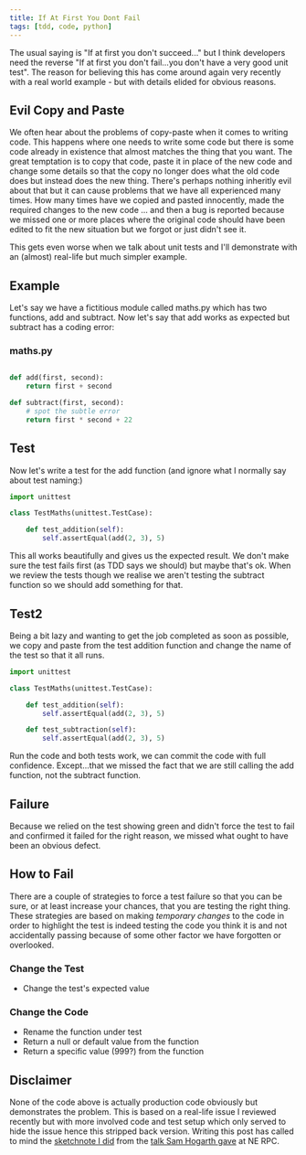 ```yaml
---
title: If At First You Dont Fail
tags: [tdd, code, python]
---
```


The usual saying is "If at first you don't succeed..." but I think developers need the reverse "If at first you don't fail...you don't have 
a very good unit test". The reason for believing this has come around again very recently with a real world example - but with details elided 
for obvious reasons. 


## Evil Copy and Paste

We often hear about the problems of copy-paste when it comes to writing code. This happens where one needs to write some code but there is some 
code already in existence that almost matches the thing that you want. The great temptation is to copy that code, paste it in place of the new code
and change some details so that the copy no longer does what the old code does but instead does the new thing. There's perhaps nothing inheritly 
evil about that but it can cause problems that we have all experienced many times. How many times have we copied and pasted innocently, made the 
required changes to the new code ... and then a bug is reported because we missed one or more places where the original code should have been edited
to fit the new situation but we forgot or just didn't see it. 

This gets even worse when we talk about unit tests and I'll demonstrate with an (almost) real-life but much simpler example. 

## Example

Let's say we have a fictitious module called maths.py which has two functions, add and subtract.
Now let's say that add works as expected but subtract has a coding error:

### maths.py

```python

def add(first, second):
    return first + second

def subtract(first, second):
    # spot the subtle error
    return first * second + 22

```

## Test

Now let's write a test for the add function (and ignore what I normally say about test naming:)

```python
import unittest

class TestMaths(unittest.TestCase):

    def test_addition(self):
        self.assertEqual(add(2, 3), 5)

```

This all works beautifully and gives us the expected result. We don't make sure the test fails first (as TDD says we should) but 
maybe that's ok. When we review the tests though we realise we aren't testing the subtract function so we should add something for that.


## Test2

Being a bit lazy and wanting to get the job completed as soon as possible, we copy and paste from the test addition function and change 
the name of the test so that it all runs.

```python
import unittest

class TestMaths(unittest.TestCase):

    def test_addition(self):
        self.assertEqual(add(2, 3), 5)

    def test_subtraction(self):
        self.assertEqual(add(2, 3), 5)
```

Run the code and both tests work, we can commit the code with full confidence. Except...that we missed the fact that we are still calling 
the add function, not the subtract function. 

## Failure

Because we relied on the test showing green and didn't force the test to fail and confirmed it failed for the right reason, we missed what 
ought to have been an obvious defect.


## How to Fail

There are a couple of strategies to force a test failure so that you can be sure, or at least increase your chances, that you are testing 
the right thing. These strategies are based on making *temporary changes* to the code in order to highlight the test is indeed testing the 
code you think it is and not accidentally passing because of some other factor we have forgotten or overlooked.

### Change the Test

- Change the test's expected value

### Change the Code 

- Rename the function under test
- Return a null or default value from the function
- Return a specific value (999?) from the function


## Disclaimer

None of the code above is actually production code obviously but demonstrates the problem. This is based on a real-life issue I reviewed 
recently but with more involved code and test setup which only served to hide the issue hence this stripped back version. Writing this post 
has called to mind the <a href="2021-02-05-testing-the-code-does-what-the-code-does.md">sketchnote I did</a> from 
the [talk Sam Hogarth gave](https://www.youtube.com/watch?v=hdKGlgk-34g) at NE RPC.
